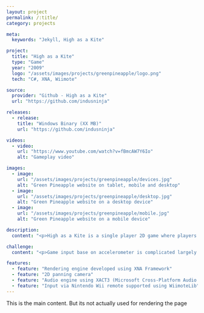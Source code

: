 ```yaml
---
layout: project
permalink: /:title/
category: projects

meta:
  keywords: "Jekyll, High as a Kite"

project:
  title: "High as a Kite"
  type: "Game"
  year: "2009"
  logo: "/assets/images/projects/greenpineapple/logo.png"
  tech: "C#, XNA, Wiimote"

source:
  provider: "Github - High as a Kite"
  url: "https://github.com/indusninja"

releases:
  - release:
    title: "Windows Binary (XX MB)"
    url: "https://github.com/indusninja"

videos:
  - video:
    url: "https://www.youtube.com/watch?v=fBmcAW7Y6Io"
    alt: "Gameplay video"

images:
  - image:
    url: "/assets/images/projects/greenpineapple/devices.jpg"
    alt: "Green Pineapple website on tablet, mobile and desktop"
  - image:
    url: "/assets/images/projects/greenpineapple/desktop.jpg"
    alt: "Green Pineapple website on a desktop device"
  - image:
    url: "/assets/images/projects/greenpineapple/mobile.jpg"
    alt: "Green Pineapple website on a mobile device"

description:
  content: "<p>High as a Kite is a single player 2D game where players have to do certain movements with the Nintendo Wii remote to fly a kite. The objective of the game is for the player to get the kite to the top. The skyscape gradually changes to depict this movement - from the atmospheric lit, light-blue sky to a more dark-blue sky with space feel including stars towards the top. The kite’s journey however is riddled with winds of varying kind. Winds have two parameters - direction and speed. This provides a challenge to the player since a wind pocket with low speed means player’s motion has to be strong. Players also have to time the motion while the kite is rotating to make sure that it moves upwards.</p>"

challenge:
  content: "<p>Game input base on accelerometer is complicated largely due to the problem of categorizing detected motion into a particular type of actions. Accelerometer value changes are merely changing numbers until those numbers signify something. For flying a single string kite, the only motion of any consequence is tugging of the string. A tug (disregarding the direction of motion) would signify that the player wants to push the kite in the direction its pointing. If we simply take the accelerometer values in all directions (X, Y &amp; Z axis) then we have a tug vector applied by the player. And since we want to disregard any direction data, we can simply take the magnitude of this tug to represent the power that the player wants to apply.</p>"

features:
  - feature: "Rendering engine developed using XNA Framework"
  - feature: "2D panning camera"
  - feature: "Audio engine using XACT3 (Microsoft Cross-Platform Audio Creation Tool)"
  - feature: "Input via Nintendo Wii remote supported using WiimoteLib"
---
```

<p>This is the main content. But its not actually used for rendering the page</p>